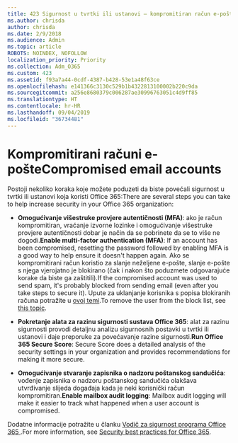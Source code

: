```yaml
---
title: 423 Sigurnost u tvrtki ili ustanovi – kompromitiran račun e-pošte
ms.author: chrisda
author: chrisda
ms.date: 2/9/2018
ms.audience: Admin
ms.topic: article
ROBOTS: NOINDEX, NOFOLLOW
localization_priority: Priority
ms.collection: Adm_O365
ms.custom: 423
ms.assetid: f93a7a44-0cdf-4387-b428-53e1a48f63ce
ms.openlocfilehash: e141366c3130c529b1b4322813100002b220c9da
ms.sourcegitcommit: a256e8680379c006287ae30996763051c4d9ff85
ms.translationtype: HT
ms.contentlocale: hr-HR
ms.lasthandoff: 09/04/2019
ms.locfileid: "36734481"
---
```

# <a name="compromised-email-accounts"></a><span data-ttu-id="d4616-102">Kompromitirani računi e-pošte</span><span class="sxs-lookup"><span data-stu-id="d4616-102">Compromised email accounts</span></span>

<span data-ttu-id="d4616-103">Postoji nekoliko koraka koje možete poduzeti da biste povećali sigurnost u tvrtki ili ustanovi koja koristi Office 365:</span><span class="sxs-lookup"><span data-stu-id="d4616-103">There are several steps you can take to help increase security in your Office 365 organization:</span></span>

- <span data-ttu-id="d4616-104">**Omogućivanje višestruke provjere autentičnosti (MFA)**: ako je račun kompromitiran, vraćanje izvorne lozinke i omogućivanje višestruke provjere autentičnosti dobar je način da se pobrinete da se to više ne dogodi.</span><span class="sxs-lookup"><span data-stu-id="d4616-104">**Enable multi-factor authentication (MFA)**: If an account has been compromised, resetting the password followed by enabling MFA is a good way to help ensure it doesn't happen again.</span></span> <span data-ttu-id="d4616-105">Ako se kompromitirani račun koristio za slanje neželjene e-pošte, slanje e-pošte s njega vjerojatno je blokirano (čak i nakon što poduzmete odgovarajuće korake da biste ga zaštitili).</span><span class="sxs-lookup"><span data-stu-id="d4616-105">If the compromised account was used to send spam, it's probably blocked from sending email (even after you take steps to secure it).</span></span> <span data-ttu-id="d4616-106">Upute za uklanjanje korisnika s popisa blokiranih računa potražite u [ovoj temi](https://technet.microsoft.com/library/ms.exch.eac.actioncenter.aspx).</span><span class="sxs-lookup"><span data-stu-id="d4616-106">To remove the user from the block list, see [this topic](https://technet.microsoft.com/library/ms.exch.eac.actioncenter.aspx).</span></span>

- <span data-ttu-id="d4616-107">**Pokretanje alata za razinu sigurnosti sustava Office 365**: alat za razinu sigurnosti provodi detaljnu analizu sigurnosnih postavki u tvrtki ili ustanovi i daje preporuke za povećavanje razine sigurnosti.</span><span class="sxs-lookup"><span data-stu-id="d4616-107">**Run Office 365 Secure Score**: Secure Score does a detailed analysis of the security settings in your organization and provides recommendations for making it more secure.</span></span>

- <span data-ttu-id="d4616-108">**Omogućivanje stvaranje zapisnika o nadzoru poštanskog sandučića**: vođenje zapisnika o nadzoru poštanskog sandučića olakšava utvrđivanje slijeda događaja kada je neki korisnički račun kompromitiran.</span><span class="sxs-lookup"><span data-stu-id="d4616-108">**Enable mailbox audit logging**: Mailbox audit logging will make it easier to track what happened when a user account is compromised.</span></span>

<span data-ttu-id="d4616-109">Dodatne informacije potražite u članku [Vodič za sigurnost programa Office 365 ](https://docs.microsoft.com/office365/securitycompliance/security-roadmap).</span><span class="sxs-lookup"><span data-stu-id="d4616-109">For more information, see [Security best practices for Office 365](https://docs.microsoft.com/office365/securitycompliance/security-roadmap).</span></span>
